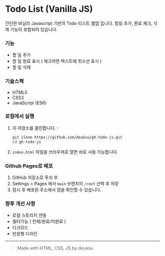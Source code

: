 # Todo List (Vanilla JS)

간단한 바닐라 Javascript 기반의 Todo 리스트 웹앱 입니다.
할일 추가, 완료 체크, 삭제 기능이 포함되어 있습니다.

### 기능

- 할 일 추가
- 할 일 완료 표시 ( 체크하면 텍스트에 취소선 표시 )
- 할 일 삭제

### 기술스펙

- HTML5
- CSS3
- JavaScript (ES6)

### 로컬에서 실행

1. 이 저장소를 클린합니다. :

   ```bash
   git clone https://github.com/deuksu/gh-todo-js.git
   cd gh-todo-js
   ```

2. `index.html` 파일을 브라우져로 열면 바로 사용 가능합니다.

### Github Pages로 배포

1. GitHub 저장소로 푸쉬 후
2. Settings > Pages 에서 `main` 브랜치의 `/root` 선택 후 저장
3. 잠시 후 배포된 주소에서 앱을 확인할 수 있습니다.

### 향후 개선 사항

- 로컬 스토리지 연동
- 필터기능 ( 전체/완료/미완료 )
- 다크모드
- 반응형 디자인

---

> Made with HTML, CSS, JS by deuksu
